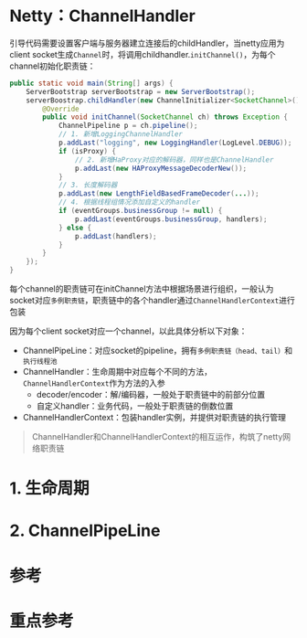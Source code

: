 # Netty：ChannelHandler

引导代码需要设置客户端与服务器建立连接后的childHandler，当netty应用为client socket生成`Channel`时，将调用childhandler.`initChannel()`，为每个channel初始化职责链：

```java
public static void main(String[] args) {
    ServerBootstrap serverBootstrap = new ServerBootstrap();
    serverBoostrap.childHandler(new ChannelInitializer<SocketChannel>() {
        @Override
        public void initChannel(SocketChannel ch) throws Exception {
            ChannelPipeline p = ch.pipeline();
            // 1. 新增LoggingChannelHandler
            p.addLast("logging", new LoggingHandler(LogLevel.DEBUG));
            if (isProxy) {
                // 2. 新增HaProxy对应的解码器，同样也是ChannelHandler
                p.addLast(new HAProxyMessageDecoderNew());
            }
            // 3. 长度解码器
            p.addLast(new LengthFieldBasedFrameDecoder(...));
            // 4. 根据线程组情况添加自定义的handler
            if (eventGroups.businessGroup != null) {
                p.addLast(eventGroups.businessGroup, handlers);
            } else {
                p.addLast(handlers);
            }
        }
    });
}
```

每个channel的职责链可在initChannel方法中根据场景进行组织，一般认为socket对应`多例职责链`，职责链中的各个handler通过`ChannelHandlerContext`进行包装

因为每个client socket对应一个channel，以此具体分析以下对象：

- ChannelPipeLine：对应socket的pipeline，拥有`多例职责链（head、tail）`和`执行线程池`
- ChannelHandler：生命周期中对应每个不同的方法，`ChannelHandlerContext`作为方法的入参
    - decoder/encoder：解/编码器，一般处于职责链中的前部分位置
    - 自定义handler：业务代码，一般处于职责链的倒数位置
- ChannelHandlerContext：包装handler实例，并提供对职责链的执行管理

> ChannelHandler和ChannelHandlerContext的相互运作，构筑了netty网络职责链

# **1. 生命周期**



# **2. ChannelPipeLine**

# 参考

# 重点参考